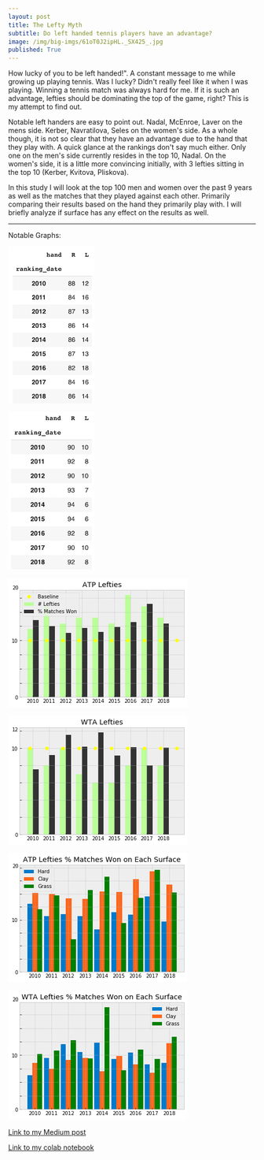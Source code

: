 ```yaml
---
layout: post
title: The Lefty Myth
subtitle: Do left handed tennis players have an advantage?
image: /img/big-imgs/61oT0J2ipHL._SX425_.jpg
published: True
---
```


How lucky of you to be left handed!". A constant message to me while growing up playing tennis. Was I lucky? Didn't really feel like it when I was playing. Winning a tennis match was always hard for me. If it is such an advantage, lefties should be dominating the top of the game, right? This is my attempt to find out.

Notable left handers are easy to point out. Nadal, McEnroe, Laver on the mens side. Kerber, Navratilova, Seles on the women's side. As a whole though, it is not so clear that they have an advantage due to the hand that they play with. A quick glance at the rankings don't say much either. Only one on the men's side currently resides in the top 10, Nadal. On the women's side, it is a little more convincing initially, with 3 lefties sitting in the top 10 (Kerber, Kvitova, Pliskova). 

In this study I will look at the top 100 men and women over the past 9 years as well as the matches that they played against each other. Primarily comparing their results based on the hand they primarily play with. I will briefly analyze if surface has any effect on the results as well.

-----------------------------------------------------------------------------------------------------------------------------------
Notable Graphs:

![Men Handedness in the Top 100](/img/1*6c__FVEF551KYDxB0-vENg.png)

![Women Handedness in the Top 100](/img/1*gZOeCL9V4donVDUxgqjhFA.png)

![ATP Match Breakdown](/img/1*xbE1yEPDISl0bep1xqeSxw.png)

![WTA Match Breakdown](/img/1*FguHNDTiRbqpbJ9Mbyclzg.png)

![ATP Surface Breakdown](/img/1*9Zh1_M0VhCswYMkNEJzTFw.png)

![WTA Surface Breakdown](/img/1*FhUQbrAJQmeIvQKiJiXbDw.png)










<a href="https://medium.com/@nmontoy03/the-lefty-myth-do-left-handed-tennis-players-have-an-advantage-4a2805ef4d64">Link to my Medium post</a>

<a href="https://github.com/NicoMontoya/DS-Unit-1-Sprint-5-Data-Storytelling-Blog-Post/blob/master/Project1.ipynb">Link to my colab notebook</a>



